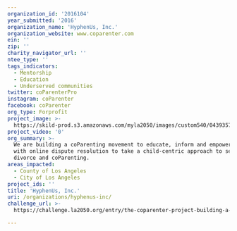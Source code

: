 ```yaml
---
organization_id: '2016104'
year_submitted: '2016'
organization_name: 'HyphenUs, Inc.'
organization_website: www.coparenter.com
ein: ''
zip: ''
charity_navigator_url: ''
ntee_type: ''
tags_indicators:
  - Mentorship
  - Education
  - Underserved communities
twitter: coParenterPro
instagram: coParenter
facebook: coParenter
org_type: Forprofit
project_image: >-
  https://skild-prod.s3.amazonaws.com/myla2050/images/custom540/0439357476741-team91.png
project_video: '0'
org_summary: >-
  We are building a coParenting movement to educate, inform and empower parents
  with online dispute resolution to take a child-centric approach to separation,
  divorce and coParenting.
areas_impacted:
  - County of Los Angeles
  - City of Los Angeles
project_ids: ''
title: 'HyphenUs, Inc.'
uri: /organizations/hyphenus-inc/
challenge_url: >-
  https://challenge.la2050.org/entry/the-coparenter-project-building-a-healthier-los-angeles-two-coparents-at-a-time

---
```

